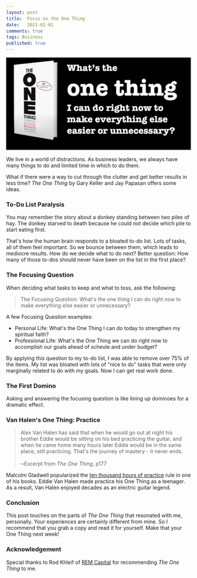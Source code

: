 ```yaml
---
layout: post
title:  Focus on the One Thing
date:   2021-02-01
comments: true
tags: Business
published: true
---
```


<img src="/images/one_thing_focusing_question.jpg" width="600" alt="Focusing Question: What's the one thing I can do right now to make everything else easier or unnecessary? From The One Thing by Gary Keller + Jay Papasan" title="Focusing Question: What's the one thing I can do right now to make everything else easier or unnecessary? From The One Thing by Gary Keller + Jay Papasan" /><br/>

We live in a world of distractions. As business leaders, we always have many things to do and limited time in which to do them.

What if there were a way to cut through the clutter and get better results in less time?  _The One Thing_ by Gary Keller and Jay Papasan offers some ideas.

<!--more-->

### To-Do List Paralysis

You may remember the story about a donkey standing between two piles of hay. The donkey starved to death because he could not decide which pile to start eating first.

That's how the human brain responds to a bloated to-do list. Lots of tasks, all of them feel important. So we bounce between them, which leads to mediocre results. How do we decide what to do next? Better question: How many of those to-dos should never have been on the list in the first place? 

### The Focusing Question

When deciding what tasks to keep and what to toss, ask the following:

>The Focusing Question: What's the one thing I can do right now to make everything else easier or unnecessary?

A few Focusing Question examples:

* Personal Life: What's the One Thing I can do today to strengthen my spiritual faith?
* Professional Life: What's the One Thing we can do right now to accomplish our goals ahead of scheule and under budget?

By applying this question to my to-do list, I was able to remove over 75% of the items. My list was bloated with lots of "nice to do" tasks that were only marginally related to do with my goals. Now I can get real work done.

### The First Domino

Asking and answering the focusing question is like lining up dominoes for a dramatic effect. 



### Van Halen's One Thing: Practice

>Alex Van Halen has said that when he would go out at night his brother Eddie would be sitting on his bed practicing the guitar, and when he came home many hours later Eddie would be in the same place, still practicing. That's the journey of mastery - it never ends.<br/><br/>
~Excerpt from _The One Thing_, p177

Malcolm Gladwell popularized the [ten thousand hours of practice](/blog/2012/09/03/10000-hours-of-practice/) rule in one of his books. Eddie Van Halen made practice his One Thing as a teenager. As a result, Van Halen enjoyed decades as an electric guitar legend.

### Conclusion

This post touches on the parts of _The  One Thing_ that resonated with me, personally. Your experiences are certainly different from mine. So I recommend that you grab a copy and read it for yourself. Make that your One Thing next week!

### Acknowledgement

Special thanks to Rod Khleif of [REM Capital](https://www.remcapital.com/) for recommending _The One Thing_ to me.